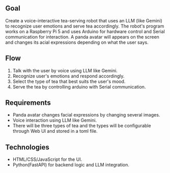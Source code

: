 ## Goal

Create a voice-interactive tea-serving robot that uses an LLM (like Gemini) to recognize user emotions and serve tea accordingly. The robot's program works on a Raspberry Pi 5 and uses Arduino for hardware control and Serial communication for interaction.
A panda avatar will appears on the screen and changes its acial expressions depending on what the user says.


## Flow

1. Talk with the user by voice using LLM like Gemini.
2. Recognize user's emotions and respond accordingly.
3. Select the type of tea that best suits the user's mood.
4. Serve the tea by controlling arduino with Serial communication.


## Requirements

- Panda avatar changes facial expressions by changing several images.
- Voice interaction using LLM like Gemini.
- There will be three types of tea and the types will be configurable through Web UI and stored in a toml file.


## Technologies

- HTML/CSS/JavaScript for the UI.
- Python(FastAPI) for backend logic and LLM integration.
